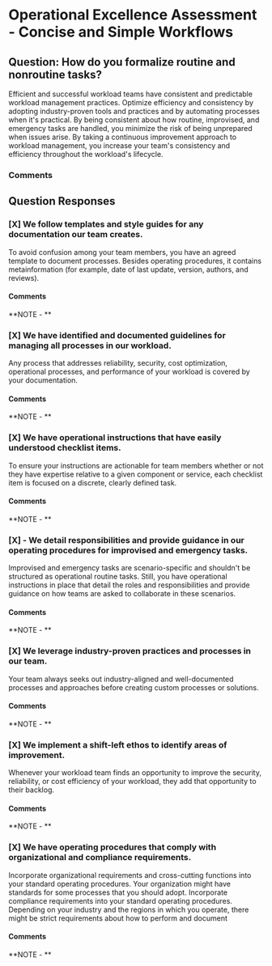 # Operational Excellence Assessment - Concise and Simple Workflows
## Question: How do you formalize routine and nonroutine tasks?

Efficient and successful workload teams have consistent and predictable workload management practices. Optimize efficiency and consistency by adopting industry-proven tools and practices and by automating processes when it's practical. By being consistent about how routine, improvised, and emergency tasks are handled, you minimize the risk of being unprepared when issues arise. By taking a continuous improvement approach to workload management, you increase your team's consistency and efficiency throughout the workload's lifecycle.


### Comments


## Question Responses

### [X] **We follow templates and style guides for any documentation our team creates.**
To avoid confusion among your team members, you have an agreed template to document processes. Besides operating procedures, it contains metainformation (for example, date of last update, version, authors, and reviews).
#### Comments


**NOTE - **


### [X] **We have identified and documented guidelines for managing all processes in our workload.**
Any process that addresses reliability, security, cost optimization, operational processes, and performance of your workload is covered by your documentation.
#### Comments


**NOTE - **

### [X] **We have operational instructions that have easily understood checklist items.**
To ensure your instructions are actionable for team members whether or not they have expertise relative to a given component or service, each checklist item is focused on a discrete, clearly defined task.
#### Comments


**NOTE - **

### [X] - **We detail responsibilities and provide guidance in our operating procedures for improvised and emergency tasks.**
Improvised and emergency tasks are scenario-specific and shouldn't be structured as operational routine tasks. Still, you have operational instructions in place that detail the roles and responsibilities and provide guidance on how teams are asked to collaborate in these scenarios.
#### Comments


**NOTE - **

### [X] **We leverage industry-proven practices and processes in our team.**
Your team always seeks out industry-aligned and well-documented processes and approaches before creating custom processes or solutions.
#### Comments


**NOTE - **

### [X] **We implement a shift-left ethos to identify areas of improvement.**
Whenever your workload team finds an opportunity to improve the security, reliability, or cost efficiency of your workload, they add that opportunity to their backlog.
#### Comments


**NOTE - **

### [X] **We have operating procedures that comply with organizational and compliance requirements.**
Incorporate organizational requirements and cross-cutting functions into your standard operating procedures. Your organization might have standards for some processes that you should adopt. Incorporate compliance requirements into your standard operating procedures. Depending on your industry and the regions in which you operate, there might be strict requirements about how to perform and document
#### Comments


**NOTE - **
